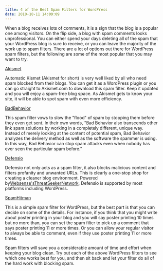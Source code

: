 ```yaml
---
title: 4 of the Best Spam Filters for WordPress
date: 2010-10-11 14:09:09
---
```


When a blog receives lots of comments, it is a sign that the blog is a
popular one among visitors. On the flip side, a blog with spam comments
looks unprofessional. You can either spend your days deleting all of the
spam that your WordPress blog is sure to receive, or you can leave the
majority of the work up to spam filters. There are a lot of options out
there for WordPress spam filters, but the following are some of the most
popular that you may want to try.

[Akismet](http://www.google.com/url?q=http%3A%2F%2Fakismet.com%2F&sa=D&sntz=1&usg=AFQjCNERdOUh6KFyL9m7PGwix1gZhni_Ig)

Automatic Kismet (Akismet for short) is very well liked by all who need
spam blocked from their blogs. You can get it as a WordPress plugin or
you can go straight to Akismet.com to download this spam filter. Keep it
updated and you will enjoy a spam-free blog space. As Akismet gets to
know your site, it will be able to spot spam with even more efficiency.

[Bad](http://www.google.com/url?q=http%3A%2F%2Fwww.bad-behavior.ioerror.us%2F&sa=D&sntz=1&usg=AFQjCNHOzYWGDyy3ePVAhgevVVu8PFXIiA)[](http://www.google.com/url?q=http%3A%2F%2Fwww.bad-behavior.ioerror.us%2F&sa=D&sntz=1&usg=AFQjCNHOzYWGDyy3ePVAhgevVVu8PFXIiA)[Behavior](http://www.google.com/url?q=http%3A%2F%2Fwww.bad-behavior.ioerror.us%2F&sa=D&sntz=1&usg=AFQjCNHOzYWGDyy3ePVAhgevVVu8PFXIiA)

This spam filter vows to slow the "flood" of spam by stopping them
before they even get sent. In their own words, "Bad Behavior also
transcends other link spam solutions by working in a completely
different, unique way. Instead of merely looking at the content of
potential spam, Bad Behavior analyzes the delivery method as well as the
software the spammer is using. In this way, Bad Behavior can stop spam
attacks even when nobody has ever seen the particular spam before."

[Defensio](http://www.google.com/url?q=http%3A%2F%2Fdefensio.com%2F&sa=D&sntz=1&usg=AFQjCNEGYlsqlJkYlPyGDPscgdnd9brnpQ)

Defensio not only acts as a spam filter, it also blocks malicious
content and filters profanity and unwanted URLs. This is clearly a
one-stop shop for creating a cleaner blog environment. Powered
by[Websense](http://www.google.com/url?q=http%3A%2F%2Fwww.websense.com%2Fcontent%2FThreatSeeker.aspx&sa=D&sntz=1&usg=AFQjCNGAfhmbgSishdDtSrMjmIpbOFJ-wQ)['](http://www.google.com/url?q=http%3A%2F%2Fwww.websense.com%2Fcontent%2FThreatSeeker.aspx&sa=D&sntz=1&usg=AFQjCNGAfhmbgSishdDtSrMjmIpbOFJ-wQ)[s](http://www.google.com/url?q=http%3A%2F%2Fwww.websense.com%2Fcontent%2FThreatSeeker.aspx&sa=D&sntz=1&usg=AFQjCNGAfhmbgSishdDtSrMjmIpbOFJ-wQ)[](http://www.google.com/url?q=http%3A%2F%2Fwww.websense.com%2Fcontent%2FThreatSeeker.aspx&sa=D&sntz=1&usg=AFQjCNGAfhmbgSishdDtSrMjmIpbOFJ-wQ)[ThreatSeeker](http://www.google.com/url?q=http%3A%2F%2Fwww.websense.com%2Fcontent%2FThreatSeeker.aspx&sa=D&sntz=1&usg=AFQjCNGAfhmbgSishdDtSrMjmIpbOFJ-wQ)[](http://www.google.com/url?q=http%3A%2F%2Fwww.websense.com%2Fcontent%2FThreatSeeker.aspx&sa=D&sntz=1&usg=AFQjCNGAfhmbgSishdDtSrMjmIpbOFJ-wQ)[Network](http://www.google.com/url?q=http%3A%2F%2Fwww.websense.com%2Fcontent%2FThreatSeeker.aspx&sa=D&sntz=1&usg=AFQjCNGAfhmbgSishdDtSrMjmIpbOFJ-wQ), Defensio is supported by most platforms including WordPress.

[Spam](http://www.google.com/url?q=http%3A%2F%2Fshwsite.org%2F%3Fpage_id%3D255&sa=D&sntz=1&usg=AFQjCNGmg--c6J9itBW_YlovRawvGEdj3A)[](http://www.google.com/url?q=http%3A%2F%2Fshwsite.org%2F%3Fpage_id%3D255&sa=D&sntz=1&usg=AFQjCNGmg--c6J9itBW_YlovRawvGEdj3A)[Hitman](http://www.google.com/url?q=http%3A%2F%2Fshwsite.org%2F%3Fpage_id%3D255&sa=D&sntz=1&usg=AFQjCNGmg--c6J9itBW_YlovRawvGEdj3A)

This is a simple spam filter for WordPress, but the best part is that
you can decide on some of the details. For instance, if you think that
you might write about poster printing in your blog and you will say
poster printing 10 times but no more than, you can set the spam filter
to pick up a comment that says poster printing 11 or more times. Or you
can allow your regular visitor to always be able to comment, even if
they use poster printing 11 or more times.

Spam filters will save you a considerable amount of time and effort when
keeping your blog clean. Try out each of the above WordPress filters to
see which one works best for you, and then sit back and let your filter
do all of the hard work with blocking spam.
